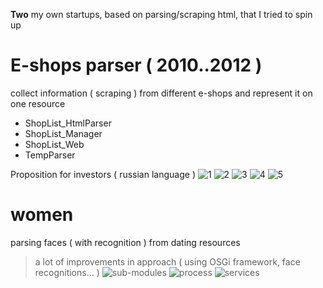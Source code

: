 **Two** my own startups, based on parsing/scraping html, that I tried to spin up
# E-shops parser ( 2010..2012 )
collect information ( scraping ) from different e-shops and represent it on one resource
* ShopList_HtmlParser
* ShopList_Manager
* ShopList_Web
* TempParser

Proposition for investors ( russian language )
![1](https://i.postimg.cc/2jGBcqyL/1.jpg)
![2](https://i.postimg.cc/9fyDG0sM/2.jpg)
![3](https://i.postimg.cc/wM4M6mRW/3.jpg)
![4](https://i.postimg.cc/h42f8HZ9/4.jpg)
![5](https://i.postimg.cc/283302gg/5.jpg)


# women
parsing faces ( with recognition ) from dating resources
> a lot of improvements in approach ( using OSGi framework, face recognitions... )
![sub-modules](https://i.postimg.cc/MTKjqxrp/woman-projects.png)
![process](https://i.postimg.cc/xCxNd7Wy/woman-parser-process.png)
![services](https://i.postimg.cc/XqrGBLWM/woman-parser-soa.png)
